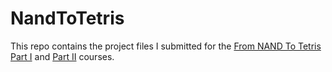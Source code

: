 # NandToTetris
This repo contains the project files I submitted for the [From NAND To Tetris Part I](https://www.coursera.org/learn/build-a-computer) and [Part II](https://www.coursera.org/learn/nand2tetris2) courses.
